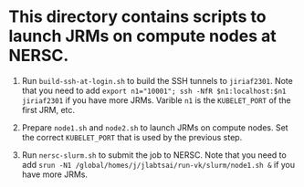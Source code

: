 # This directory contains scripts to launch JRMs on compute nodes at NERSC.

1. Run `build-ssh-at-login.sh` to build the SSH tunnels to `jiriaf2301`. Note that you need to add `export n1="10001"; ssh -NfR $n1:localhost:$n1 jiriaf2301` if you have more JRMs. Varible `n1` is the `KUBELET_PORT` of the first JRM, etc.

2. Prepare `node1.sh` and `node2.sh` to launch JRMs on compute nodes. Set the correct `KUBELET_PORT` that is used by the previous step.

3. Run `nersc-slurm.sh` to submit the job to NERSC. Note that you need to add `srun -N1 /global/homes/j/jlabtsai/run-vk/slurm/node1.sh &` if you have more JRMs.